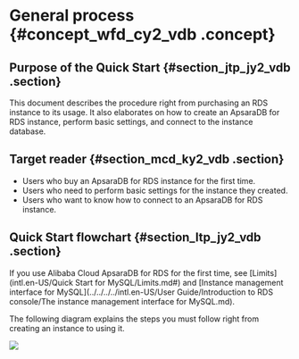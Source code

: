 # General process {#concept_wfd_cy2_vdb .concept}

## Purpose of the Quick Start {#section_jtp_jy2_vdb .section}

This document describes the procedure right from purchasing an RDS instance to its usage. It also elaborates on how to create an ApsaraDB for RDS instance, perform basic settings, and connect to the instance database.

## Target reader {#section_mcd_ky2_vdb .section}

-   Users who buy an ApsaraDB for RDS instance for the first time.
-   Users who need to perform basic settings for the instance they created.
-   Users who want to know how to connect to an ApsaraDB for RDS instance.

## Quick Start flowchart {#section_ltp_jy2_vdb .section}

If you use Alibaba Cloud ApsaraDB for RDS for the first time, see [Limits](intl.en-US/Quick Start for MySQL/Limits.md#) and [Instance management interface for MySQL](../../../../intl.en-US/User Guide/Introduction to RDS console/The instance management interface for MySQL.md).

The following diagram explains the steps you must follow right from creating an instance to using it.

![](http://static-aliyun-doc.oss-cn-hangzhou.aliyuncs.com/assets/img/7813/1776_en-US.png)

